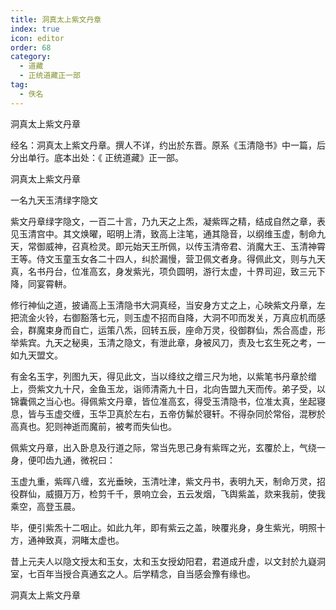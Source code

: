 ```yaml
---
title: 洞真太上紫文丹章
index: true
icon: editor
order: 68
category:
  - 道藏
  - 正统道藏正一部
tag:
  - 佚名
---
```


洞真太上紫文丹章  

经名：洞真太上紫文丹章。撰人不详，约出於东晋。原系《玉清隐书》中一篇，后分出单行。底本出处：《 正统道藏》正一部。  

洞真太上紫文丹章  

一名九天玉清绿字隐文  

紫文丹章绿字隐文，一百二十言，乃九天之上炁，凝紫晖之精，结成自然之章，表见玉清宫中。其文焕曜，昭明上清，致高上注笔，通其隐音，以纲维玉虚，制命九天，常御威神，召真检灵。即元始天王所佩，以传玉清帝君、消魔大王、玉清神霄王等。侍文玉童玉女各二十四人，纠於漏慢，营卫佩文者身。得佩此文，则与九天真，名书丹台，位准高玄，身发紫光，项负圆明，游行太虚，十界司迎，致三元下降，同宴霄軿。  

修行神仙之道，披诵高上玉清隐书大洞真经，当安身方丈之上，心映紫文丹章，左把流金火铃，右御豁落七元，则玉虚不招而自降，大洞不叩而发关，万真应机而感会，群魔束身而自亡，运策八炁，回转五辰，座命万灵，役御群仙，炁合高虚，形举紫宾。九天之秘奥，玉清之隐文，有泄此章，身被风刀，责及七玄生死之考，一如九天盟文。  

有金名玉字，列图九天，得见此文，当以绛纹之缯三尺为地，以紫笔书丹章於缯上，赍紫文九十尺，金鱼玉龙，诣师清斋九十日，北向告盟九天而传。弟子受，以锦囊佩之当心也。得佩紫文丹章，皆位准高玄，得受玉清隐书，位准太真，坐起寝息，皆与玉虚交缠，玉华卫真於左右，五帝仿髴於寝轩。不得杂同於常俗，混秽於高真也。犯则神逝而魔前，被考而失仙也。  

佩紫文丹章，出入卧息及行道之际，常当先思己身有紫晖之光，玄覆於上，气绕一身，便叩齿九通，微祝曰：  

玉虚九重，紫晖八缠，玄光垂映，玉清吐津，紫文丹书，表明九天，制命万灵，招役群仙，威摄万万，检剪千千，景响立会，五云发烟，飞舆紫盖，欻来我前，使我乘空，高登玉晨。  

毕，便引紫炁十二咽止。如此九年，即有紫云之盖，映覆兆身，身生紫光，明照十方，通神致真，洞睹太虚也。  

昔上元夫人以隐文授太和玉女，太和玉女授幼阳君，君道成升虚，以文封於九嶷洞室，七百年当授合真通玄之人。后学精念，自当感会豫有缘也。  

洞真太上紫文丹章  
